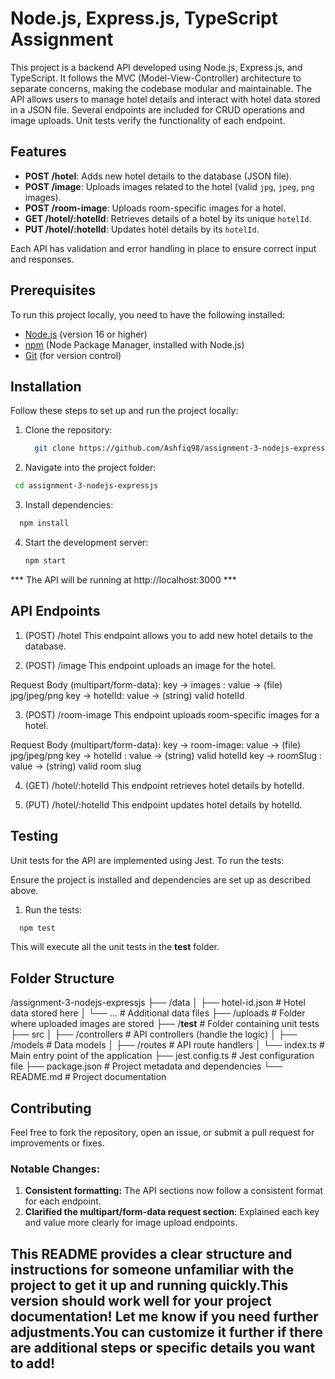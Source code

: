 # Node.js, Express.js, TypeScript Assignment

This project is a backend API developed using Node.js, Express.js, and TypeScript. It follows the MVC (Model-View-Controller) architecture to separate concerns, making the codebase modular and maintainable. The API allows users to manage hotel details and interact with hotel data stored in a JSON file. Several endpoints are included for CRUD operations and image uploads. Unit tests verify the functionality of each endpoint.

## Features

- **POST /hotel**: Adds new hotel details to the database (JSON file).
- **POST /image**: Uploads images related to the hotel (valid `jpg`, `jpeg`, `png` images).
- **POST /room-image**: Uploads room-specific images for a hotel.
- **GET /hotel/:hotelId**: Retrieves details of a hotel by its unique `hotelId`.
- **PUT /hotel/:hotelId**: Updates hotel details by its `hotelId`.
  
Each API has validation and error handling in place to ensure correct input and responses.

## Prerequisites

To run this project locally, you need to have the following installed:

- [Node.js](https://nodejs.org/en/) (version 16 or higher)
- [npm](https://www.npmjs.com/) (Node Package Manager, installed with Node.js)
- [Git](https://git-scm.com/) (for version control)

## Installation

Follow these steps to set up and run the project locally:

1. Clone the repository:
   ```bash
     git clone https://github.com/Ashfiq98/assignment-3-nodejs-expressjs.git
   ```
2. Navigate into the project folder:
  ```bash
   cd assignment-3-nodejs-expressjs
  ```
3. Install dependencies:
  ```bash
    npm install
  ```
4. Start the development server:
   ```bash
   npm start
   ```

*** The API will be running at http://localhost:3000 ***

## API Endpoints

1. (POST) /hotel
This endpoint allows you to add new hotel details to the database.

2. (POST) /image
  This endpoint uploads an image for the hotel.

  Request Body (multipart/form-data):
   key -> images : value -> (file) jpg/jpeg/png
   key -> hotelId: value -> (string) valid hotelId

3. (POST) /room-image
  This endpoint uploads room-specific images for a hotel.
  
  Request Body (multipart/form-data):
  key -> room-image: value -> (file) jpg/jpeg/png
  key -> hotelId   : value -> (string) valid hotelId
  key -> roomSlug  : value -> (string) valid room slug

4. (GET) /hotel/:hotelId
  This endpoint retrieves hotel details by hotelId.

5. (PUT) /hotel/:hotelId
  This endpoint updates hotel details by hotelId.

## Testing
Unit tests for the API are implemented using Jest. To run the tests:

Ensure the project is installed and dependencies are set up as described above.

 1. Run the tests:
  ```bash
    npm test
  ```
This will execute all the unit tests in the __test__ folder.

## Folder Structure

/assignment-3-nodejs-expressjs
├── /data
│   ├── hotel-id.json      # Hotel data stored here
│   └── ...                # Additional data files
├── /uploads               # Folder where uploaded images are stored
├── /__test__              # Folder containing unit tests
├── src
│   ├── /controllers       # API controllers (handle the logic)
│   ├── /models            # Data models
│   ├── /routes            # API route handlers
│   └── index.ts           # Main entry point of the application
├── jest.config.ts         # Jest configuration file
├── package.json           # Project metadata and dependencies
└── README.md              # Project documentation

## Contributing
Feel free to fork the repository, open an issue, or submit a pull request for improvements or fixes.

### Notable Changes:
1. **Consistent formatting:** The API sections now follow a consistent format for each endpoint.
2. **Clarified the multipart/form-data request section**: Explained each key and value more clearly for image upload endpoints.


## This README provides a clear structure and instructions for someone unfamiliar with the project to get it up and running quickly.This version should work well for your project documentation! Let me know if you need further adjustments.You can customize it further if there are additional steps or specific details you want to add!





